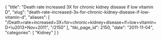 {
  "title": "Death rate increased 3X for chronic kidney disease if low vitamin D",
  "slug": "death-rate-increased-3x-for-chronic-kidney-disease-if-low-vitamin-d",
  "aliases": [
    "/Death+rate+increased+3X+for+chronic+kidney+disease+if+low+vitamin+D+\u2013+Nov+2011",
    "/2150"
  ],
  "tiki_page_id": 2150,
  "date": "2011-11-04",
  "categories": [
    "Kidney"
  ]
}

